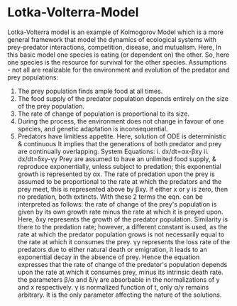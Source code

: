 # Lotka-Volterra-Model
Lotka-Volterra model is an example of Kolmogorov Model which is a more general framework that model the dynamics of ecological systems with prey-predator interactions, competition, disease, and mutualism.
Here, In this basic model one species is eating (or dependent on) the other. So, here one species is the resource for survival for the other species.
Assumptions - not all are realizable for the environment and evolution
of the predator and prey populations:

1. The prey population finds ample food at all times.
2. The food supply of the predator population depends entirely on the
size of the prey population.
3. The rate of change of population is proportional to its size.
4. During the process, the environment does not change in favour of
one species, and genetic adaptation is inconsequential.
5. Predators have limitless appetite.
Here, solution of ODE is deterministic & continuous It implies that the
generations of both predator and prey are continually overlapping.
System Equations:
i. dx/dt=αx-βxy
ii. dx/dt=δxy-γy
Prey are assumed to have an unlimited food supply, & reproduce exponentially, unless subject to predation; this exponential growth is represented by αx. The rate of predation upon the prey is assumed to be proportional to the rate at which the predators and the prey meet, this is represented above by βxy. If either x or y is zero, then no predation, both extincts. With these 2 terms the eqn. can be interpreted as follows: the rate of change of the prey's population is given by its own growth rate minus the rate at which it is preyed upon.
Here, δxy represents the growth of the predator population. Similarity is there to the predation rate; however, a different constant is used, as the rate at which the predator population grows is not necessarily equal to the rate at which it consumes the prey. γy represents the loss rate of the predators due to either natural death or emigration, it leads to an exponential decay in the absence of prey. Hence the equation expresses that the rate of change of the predator's population depends upon the rate at which it consumes prey, minus its intrinsic death rate.
the
parameters β/α and δ/γ are absorbable in the normalizations of y and x respectively.
γ is normalized function of t, only α/γ remains arbitrary. It is the only parameter affecting the nature of the solutions.
